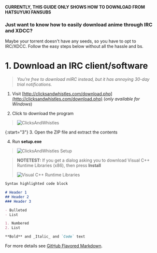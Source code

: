 **CURRENTLY, THIS GUIDE ONLY SHOWS HOW TO DOWNLOAD FROM HATSUYUKI FANSUBS**

### Just want to know how to easily download anime through IRC and XDCC?
Maybe your torrent doesn't have any seeds, so you have to opt to IRC/XDCC.
Follow the easy steps below without all the hassle and bs.

# 1. Download an IRC client/software

> _You're free to download mIRC instead, but it has annoying 30-day trial notifications._

1. Visit [http://clicksandwhistles.com/download.php](http://clicksandwhistles.com/download.php) (_only available for Windows_)

2. Click to download the program

> ![ClicksAndWhistles](https://i.imgur.com/Y0PmYHQ.png)

{:start="3"}
3. Open the ZIP file and extract the contents

4. Run **setup.exe**

> ![ClicksAndWhistles Setup](https://i.imgur.com/FdBrmWX.png)


  > **NOTETEST:** If you get a dialog asking you to download Visual C++ Runtime Libraries (x86), then press **Install**
  >
  > ![Visual C++ Runtime Libraries](https://i.imgur.com/caLUKoa.png)



```markdown
Syntax highlighted code block

# Header 1
## Header 2
### Header 3

- Bulleted
- List

1. Numbered
2. List

**Bold** and _Italic_ and `Code` text
```

For more details see [GitHub Flavored Markdown](https://guides.github.com/features/mastering-markdown/).
